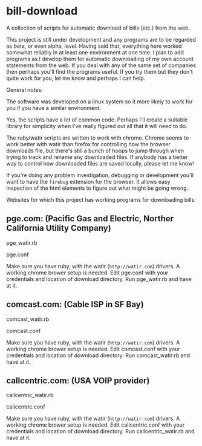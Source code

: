 bill-download
=============

A collection of scripts for automatic download of bills (etc.) from the web.

This project is still under development and any programs are to be regarded as beta, or even alpha, level.  Having said that, everything here worked somewhat reliably in at least one environment at one time.   I plan to add programs as I develop them for automatic downloading of my own account statements from the web.   If you deal with any of the same set of companies then perhaps you'll find the programs useful.   If you try them but they don't quite work for you, let me know and perhaps I can help.

General notes:

  The software was developed on a linux system so it more likely to
  work for you if you have a similar environment.

  Yes, the scripts have a lot of common code.  Perhaps I'll create a
  suitable library for simplicity when I've really figured out all
  that it will need to do.

  The ruby/watir scripts are written to work with chrome.  Chrome
  seems to work better with watir than firefox for controlling how the
  browser downloads file, but there's still a bunch of hoops to jump
  through when trying to track and rename any downloaded files.  If
  anybody has a better way to control how downloaded files are saved
  locally, please let me know!

  If you're doing any problem investigation, debugging or development
  you'll want to have the `firebug` extension for the browser.  It
  allows easy inspection of the html elements to figure out what might
  be going wrong.



Websites for which this project has working programs for downloading bills:


pge.com: (Pacific Gas and Electric, Norther California Utility Company)
------------

pge_watir.rb

pge.conf

Make sure you have ruby, with the watir (`http://watir.com`) drivers.  A working chrome 
brower setup is needed.  Edit pge.conf with your credentials and location of download 
directory.  Run pge_watir.rb and have at it.



comcast.com: (Cable ISP in SF Bay)
------------

comcast_watir.rb

comcast.conf

Make sure you have ruby, with the watir (`http://watir.com`) drivers.  A working chrome 
brower setup is needed.  Edit comcast.conf with your credentials and location of download 
directory.  Run comcast_watir.rb and have at it.



callcentric.com: (USA VOIP provider)
------------

callcentric_watir.rb

callcentric.conf

Make sure you have ruby, with the watir (`http://watir.com`) drivers.  A working chrome 
brower setup is needed.  Edit callcentric.conf with your credentials and location of download 
directory.  Run callcentric_watir.rb and have at it.

